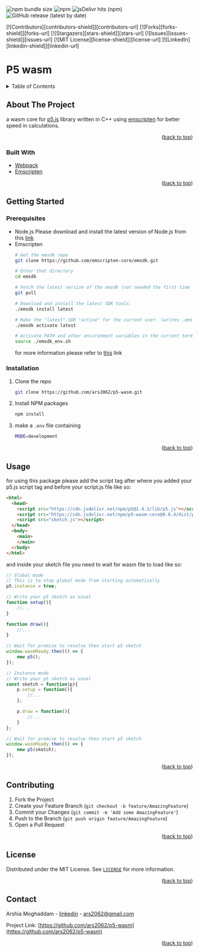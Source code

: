 
![npm bundle size](https://img.shields.io/bundlephobia/min/p5-wasm-core) ![npm](https://img.shields.io/npm/dw/p5-wasm-core) ![jsDelivr hits (npm)](https://img.shields.io/jsdelivr/npm/hw/p5-wasm-core) ![GitHub release (latest by date)](https://img.shields.io/github/v/release/ars2062/p5-wasm)


<div id="top"></div>
[![Contributors][contributors-shield]][contributors-url]
[![Forks][forks-shield]][forks-url]
[![Stargazers][stars-shield]][stars-url]
[![Issues][issues-shield]][issues-url]
[![MIT License][license-shield]][license-url]
[![LinkedIn][linkedin-shield]][linkedin-url]

# P5 wasm

<details>
  <summary>Table of Contents</summary>
  <ol>
    <li>
      <a href="#about-the-project">About The Project</a>
      <ul>
        <li><a href="#built-with">Built With</a></li>
      </ul>
    </li>
    <li>
      <a href="#getting-started">Getting Started</a>
      <ul>
        <li><a href="#prerequisites">Prerequisites</a></li>
        <li><a href="#installation">Installation</a></li>
      </ul>
    </li>
    <li><a href="#usage">Usage</a></li>
    <li><a href="#contributing">Contributing</a></li>
    <li><a href="#license">License</a></li>
    <li><a href="#contact">Contact</a></li>
  </ol>
</details>



<!-- ABOUT THE PROJECT -->
## About The Project
a wasm core for [p5.js](https://github.com/processing/p5.js/) library written in C++ using [emscripten](https://emscripten.org/) for better speed in calculations.

<p align="right">(<a href="#top">back to top</a>)</p>



### Built With

* [Webpack](https://webpack.js.org/)
* [Emscripten](https://emscripten.org/)

<p align="right">(<a href="#top">back to top</a>)</p>



<!-- GETTING STARTED -->
## Getting Started

### Prerequisites
* Node.js
  Please download and install the latest version of Node.js from this [link](https://nodejs.org/en/download/)
* Emscripten
  ```sh
  # Get the emsdk repo
  git clone https://github.com/emscripten-core/emsdk.git

  # Enter that directory
  cd emsdk
  
  # Fetch the latest version of the emsdk (not needed the first time you clone)
  git pull

  # Download and install the latest SDK tools.
  ./emsdk install latest

  # Make the "latest" SDK "active" for the current user. (writes .emscripten file)
  ./emsdk activate latest

  # Activate PATH and other environment variables in the current terminal
  source ./emsdk_env.sh
  ```
  for more information please refer to [this](https://emscripten.org/docs/getting_started/downloads.html) link

### Installation

1. Clone the repo
   ```sh
   git clone https://github.com/ars2062/p5-wasm.git
   ```
2. Install NPM packages
   ```sh
   npm install
   ```
4. make a `.env` file containing
   ```sh
   MODE=development
   ```

<p align="right">(<a href="#top">back to top</a>)</p>



<!-- USAGE EXAMPLES -->
## Usage
for using this package please add the script tag after where you added your p5.js script tag and before your script.js file like so:
```html
<html>
  <head>
    <script src="https://cdn.jsdelivr.net/npm/p5@1.4.1/lib/p5.js"></script>
    <script src="https://cdn.jsdelivr.net/npm/p5-wasm-core@0.0.4/dist/p5.wasm.js"></script>
    <script src="sketch.js"></script>
  </head>
  <body>
    <main>
    </main>
  </body>
</html>
```
and inside your sketch file you need to wait for wasm file to load like so:
```javascript
// Global mode
// This is to stop global mode from starting automatically
p5.instance = true;

// Write your p5 sketch as usual
function setup(){
	//...
}

function draw(){
	//...
}

// Wait for promise to resolve then start p5 sketch
window.wasmReady.then(() => {
	new p5();
});
```
```javascript
// Instance mode
// Write your p5 sketch as usual
const sketch = function(p){
	p.setup = function(){
		//...
	};

	p.draw = function(){
		//...
	}
};

// Wait for promise to resolve then start p5 sketch
window.wasmReady.then(() => {
	new p5(sketch);
});
```

<p align="right">(<a href="#top">back to top</a>)</p>


<!-- CONTRIBUTING -->
## Contributing

1. Fork the Project
2. Create your Feature Branch (`git checkout -b feature/AmazingFeature`)
3. Commit your Changes (`git commit -m 'Add some AmazingFeature'`)
4. Push to the Branch (`git push origin feature/AmazingFeature`)
5. Open a Pull Request

<p align="right">(<a href="#top">back to top</a>)</p>



<!-- LICENSE -->
## License

Distributed under the MIT License. See [`LICENSE`](https://github.com/ars2062/p5-wasm/blob/master/LICENSE) for more information.

<p align="right">(<a href="#top">back to top</a>)</p>



<!-- CONTACT -->
## Contact

Arshia Moghaddam - [linkedin](https://www.linkedin.com/in/arshia-moghaddam-9357081a4/) - ars2062@gmail.com

Project Link: [https://github.com/ars2062/p5-wasm](https://github.com/ars2062/p5-wasm)

<p align="right">(<a href="#top">back to top</a>)</p>
